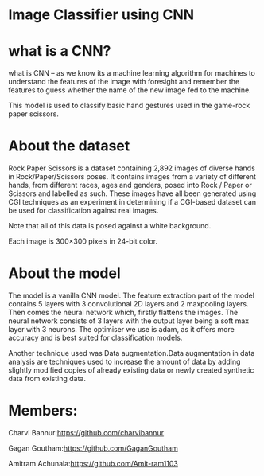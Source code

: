 # Image Classifier using CNN
# what is a CNN?
what is CNN – as we know its a machine learning algorithm for machines to understand the features of the image with foresight and remember the features to guess whether the name of the new image fed to the machine.

This model is used to classify basic hand gestures used in the game-rock paper scissors.

# About the dataset

Rock Paper Scissors is a dataset containing 2,892 images of diverse hands in Rock/Paper/Scissors poses. It contains images from a variety of different hands, from different races, ages and genders, posed into Rock / Paper or Scissors and labelled as such. These images have all been generated using CGI techniques as an experiment in determining if a CGI-based dataset can be used for classification against real images.

Note that all of this data is posed against a white background.

Each image is 300×300 pixels in 24-bit color.

# About the model

The model is a vanilla CNN model. The feature extraction part of the model contains 5 layers with 3 convolutional 2D layers and 2 maxpooling layers. Then comes the neural network which, firstly flattens the images. The neural network consists of 3 layers with the output layer being a soft max layer with 3 neurons.
The optimiser we use is adam, as it offers more accuracy and is best suited for classification models.

Another technique used was Data augmentation.Data augmentation in data analysis are techniques used to increase the amount of data by adding slightly modified copies of already existing data or newly created synthetic data from existing data.

# Members:

Charvi Bannur:https://github.com/charvibannur

Gagan Goutham:https://github.com/GaganGoutham

Amitram Achunala:https://github.com/Amit-ram1103



